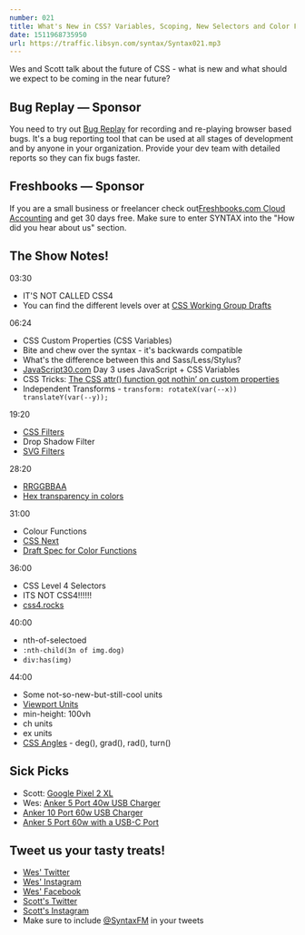 ```yaml
---
number: 021
title: What's New in CSS? Variables, Scoping, New Selectors and Color Functions
date: 1511968735950
url: https://traffic.libsyn.com/syntax/Syntax021.mp3
---
```


Wes and Scott talk about the future of CSS - what is new and what should we expect to be coming in the near future?

## Bug Replay — Sponsor

You need to try out [Bug Replay](https://www.bugreplay.com/) for recording and re-playing browser based bugs. It's a  bug reporting tool that can be used at all stages of development and by anyone in your organization. Provide your dev team with detailed reports so they can fix bugs faster.

## Freshbooks — Sponsor

If you are a small business or freelancer check out[Freshbooks.com Cloud Accounting](https://freshbooks.com/syntax) and get 30 days free. Make sure to enter SYNTAX into the "How did you hear about us" section.

## The Show Notes!

03:30

* IT'S NOT CALLED CSS4
* You can find the different levels over at [CSS Working Group Drafts](https://drafts.csswg.org/)

06:24

* CSS Custom Properties (CSS Variables)
* Bite and chew over the syntax - it's backwards compatible
* What's the difference between this and Sass/Less/Stylus?
* [JavaScript30.com](https://JavaScript30.com) Day 3 uses JavaScript + CSS Variables
* CSS Tricks: [The CSS attr() function got nothin’ on custom properties](https://css-tricks.com/css-attr-function-got-nothin-custom-properties/)
* Independent Transforms - `transform: rotateX(var(--x)) translateY(var(--y));`

19:20

* [CSS Filters](https://developer.mozilla.org/en-US/docs/Web/CSS/filter)
* Drop Shadow Filter
* [SVG Filters](https://developer.mozilla.org/en-US/docs/Web/SVG/Applying_SVG_effects_to_HTML_content)

28:20

* [RRGGBBAA](https://hashnode.com/post/understanding-rrggbbaa-color-notation-cisvdr52x088fwt53h1drf6m2)
* [Hex transparency in colors](https://stackoverflow.com/questions/15852122/hex-transparency-in-colors)

31:00

* Colour Functions
* [CSS Next](http://cssnext.io/)
* [Draft Spec for Color Functions](https://drafts.csswg.org/css-color/#modifying-colors)

36:00

* CSS Level 4 Selectors
* ITS NOT CSS4!!!!!!
* [css4.rocks](http://css4.rocks/)

40:00

* nth-of-selectoed
* `:nth-child(3n of img.dog)`
* `div:has(img)`

44:00

* Some not-so-new-but-still-cool units
* [Viewport Units](https://css-tricks.com/fun-viewport-units/)
* min-height: 100vh
* ch units
* ex units
* [CSS Angles](https://developer.mozilla.org/en-US/docs/Web/CSS/angle) - deg(), grad(), rad(), turn()

## Sick Picks
* Scott: [Google Pixel 2 XL](https://store.google.com/product/pixel_2)
* Wes: [Anker 5 Port 40w USB Charger](http://amzn.to/2ng5LhZ)
* [Anker 10 Port 60w USB Charger](http://amzn.to/2AgOYjx)
* [Anker 5 Port 60w with a USB-C Port](http://amzn.to/2zOT03R)

## Tweet us your tasty treats!
* [Wes' Twitter](https://twitter.com/wesbos)
* [Wes' Instagram](https://www.instagram.com/wesbos/)
* [Wes' Facebook](https://www.facebook.com/wesbos.developer)
* [Scott's Twitter](https://twitter.com/stolinski)
* [Scott's Instagram](https://www.instagram.com/stolinski/)
* Make sure to include [@SyntaxFM](https://twitter.com/SyntaxFM) in your tweets
